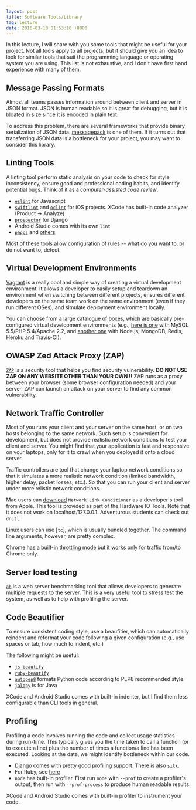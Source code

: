 ```yaml
---
layout: post
title: Software Tools/Library
tag: lecture
date: 2016-03-18 01:53:10 +0800
---
```


In this lecture, I will share with you some tools that might be useful for your project.  Not all tools apply to all projects, but it should give you an idea to look for similar tools that suit the programming language or operating system you are using.  This list is not exhaustive, and I don't have first hand experience with many of them.  

## Message Passing Formats

Almost all teams passes information around between client and server in JSON format.  JSON is human readable so it is great for debugging, but it is bloated in size since it is encoded in plain text.  

To address this problem, there are several frameworks that provide binary serialization of JSON data. [messagepack](http://msgpack.org/index.html) is one of them.  If it turns out that transferring JSON data is a bottleneck for your project, you may want to consider this library.

## Linting Tools
A linting tool perform static analysis on your code to check for style inconsistency, ensure good and professional coding habits, and identify potential bugs.  Think of it as a _computer-assisted code review_.

* [```eslint```](http://eslint.org) for Javascript
* [```swiftlint```](https://github.com/realm/SwiftLint) and [```oclint```](http://oclint.org) for iOS projects.  XCode has built-in code analyzer (Product -> Analyze)
* [```prospector```](https://github.com/landscapeio/prospector) for Django
* Android Studio comes with its own ```lint```
* [```phpcs```](http://pear.php.net/package/PHP_CodeSniffer/redirected) and [others](http://phpqatools.org)

Most of these tools allow configuration of rules -- what do you want to, or do not want to, detect.

## Virtual Development Environments

[Vagrant](https://www.vagrantup.com) is a really cool and simple way of creating a virtual development environment.  It allows a developer to easily setup and teardown an environment when switching between different projects, ensures different developers on the same team work on the same environment (even if they run different OSes), and simulate deployment environment locally.  

You can choose from a large catalogue of [boxes](https://atlas.hashicorp.com/boxes/search), which are basically pre-configured virtual development environments (e.g., [here is one](https://atlas.hashicorp.com/ncaro/boxes/php7-debian8-apache-nginx-mysql) with MySQL 5.5/PHP 5.4/Apache 2.2, and [another one](https://atlas.hashicorp.com/cbumgard/boxes/nodejs) with Node.js, MongoDB, Redis, Heroku and Travis-CI).

## OWASP Zed Attack Proxy (ZAP)

[```ZAP```](https://www.owasp.org/index.php/OWASP_Zed_Attack_Proxy_Project) is a security tool that helps you find security vulnerability.  __DO NOT USE ZAP ON ANY WEBSITE OTHER THAN YOUR OWN !!__  ZAP runs as a proxy between your browser (some browser configuration needed) and your server.  ZAP can launch an attack on your server to find any common vulnerability.

## Network Traffic Controller

Most of you runs your client and your server on the same host, or on two hosts belonging to the same network.  Such setup is convenient for development, but does not provide realistic network conditions to test your client and server.  You might find that your application is fast and responsive on your laptops, only for it to crawl when you deployed it onto a cloud server.  

Traffic controllers are tool that change your laptop network conditions so that it simulates a more realistic network condition (limited bandwidth, higher delay, packet losses, etc.).  So that you can run your client and server under more relistic network conditions.

Mac users can [download](https://developer.apple.com/downloads/?name=for%20Xcode) ```Network Link Conditioner``` as a developer's tool from Apple.  This tool is provided as part of the Hardware IO Tools.  Note that it does not work on localhost/127.0.0.1.  Adventurous students can check out ```dnctl```.

Linux users can use [```tc```], which is usually bundled together.  The command line arguments, however, are pretty complex.

Chrome has a built-in [throttling mode](https://developer.chrome.com/devtools/docs/device-mode#network-conditions) but it works only for traffic from/to Chrome only.

## Server load testing

[```ab```](https://httpd.apache.org/docs/2.4/programs/ab.html)  is a web server benchmarking tool that allows developers to generate multiple requests to the server.  This is a very useful tool to stress test the system, as well as to help with profiling the server.

## Code Beautifier

To ensure consistent coding style, use a beaufitier, which can automatically reindent and reformat your code following a given configuration (e.g., use spaces or tab, how much to indent, etc.)

The following might be useful:
* [```js-beautify```](https://www.npmjs.com/package/js-beautify)
* [```ruby-beautify```](https://github.com/erniebrodeur/ruby-beautify)
* [```autopep8```](https://pypi.python.org/pypi/autopep8) formats Python code according to PEP8 recommended style
* [```jalopy```](https://github.com/lukespragg/jalopy) is for Java

XCode and Android Studio comes with built-in indenter, but I find them less configurable than CLI tools in general.

## Profiling

Profiling a code involves running the code and collect usage statistics during run-time.  This typically gives you the time taken to call a function (or to execute a line) plus the number of times a function/a line has been executed.  Looking at the data, we might identify bottleneck within our code.

* Django comes with pretty good [profiling support](https://code.djangoproject.com/wiki/ProfilingDjango).  There is also [```silk```](https://github.com/django-silk/silk).
* For Ruby, see [here](http://guides.rubyonrails.org/v3.2.13/performance_testing.html)
* ```node``` has built-in profiler.  First run ```node``` with ```--prof``` to create a profiler's output, then run with ```--prof-process``` to produce human readable results.

XCode and Android Studio comes with built-in profiler to instrument your code.

